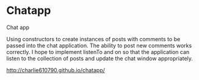 Chatapp
=======

Chat app

Using constructors to create instances of posts with comments to be passed into the chat application.  The ability to post new comments works correctly.  I hope to implement listenTo and on so that the application can listen to the collection of posts and update the chat window appropriately. 

http://charlie610790.github.io/chatapp/

